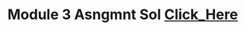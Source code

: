 # Module 3 Asngmnt Sol [Click_Here](file:///G:/CourseraCodes/Couresera&Github/Web_Developement/Module3/Assignment3.html)
